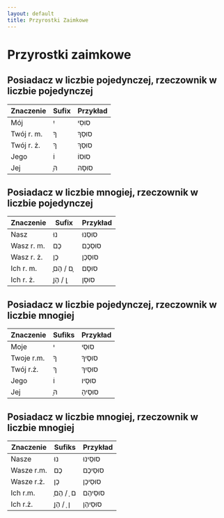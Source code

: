 ```yaml
---
layout: default
title: Przyrostki Zaimkowe
---
```


# Przyrostki zaimkowe 

## Posiadacz w liczbie pojedynczej, rzeczownik w liczbie pojedynczej

| **Znaczenie** | **Sufix** | **Przykład** |
| ------------- | --------- | ------------ |
| Mój           | יִ         | סוּסִי         |
| Twój r. m.    | ךָ         | סוּסְךָ         |
| Twój r. ż.    | ךְ         | סוּסֵךְ         |
| Jego          | וֹ         | סוּסוֹ         |
| Jej           | ָהּ         | סוּסָהּ         |

## Posiadacz w liczbie mnogiej, rzeczownik w liczbie pojedynczej

| **Znaczenie** | **Sufix**  | **Przykład** |
| ------------- | ---------- | ------------ |
| Nasz          | נוּ         | סוּסֵנוּ        |
| Wasz r. m.    | כֶם         | סוּסְכֶם        |
| Wasz r. ż.    | כֶן         | סוּסְכֶן        |
| Ich r. m.     | ָָם  /  הֶם ָ | סוּסָם         |
| Ich r. ż.     | ָן / הֶן ָ   | סוּסָן         |

## Posiadacz w liczbie pojedynczej, rzeczownik w liczbie mnogiej

| **Znaczenie** | **Sufiks** | **Przykład** |
|---------------|-----------|--------------|
| Moje          | י         | סוּסַי       |
| Twoje r.m.    | ךָ        | סוּסֶיךָ     |
| Twój r.ż.     | ךְ        | סוּסַיִךְ     |
| Jego          | וֹ        | סוּסָיו      |
| Jej           | ָהּ       | סוּסֶיהָ      |

## Posiadacz w liczbie mnogiej, rzeczownik w liczbie mnogiej

| **Znaczenie** | **Sufiks**    | **Przykład**   |
|---------------|---------------|----------------|
| Nasze         | נוּ           | סוּסֵינוּ       |
| Wasze r.m.    | כֶם          | סוּסֵיכֶם       |
| Wasze r.ż.    | כֶן          | סוּסֵיכֶן       |
| Ich r.m.      | ָם ָ / הֶם      | סוּסֵיהֶם       |
| Ich r.ż.      | ָן ָ / הֶן      | סוּסֵיהֶן       |